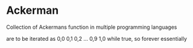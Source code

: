 # Ackerman
Collection of Ackermans function in multiple programming languages

are to be iterated as 0,0 0,1 0,2 ... 0,9 1,0 while true, so forever essentially